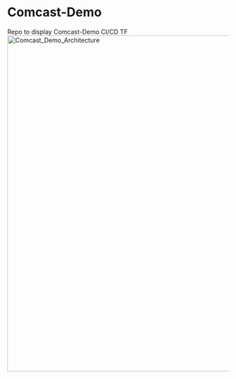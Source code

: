 # Comcast-Demo
Repo to display Comcast-Demo CI/CD TF
<img width="763" alt="Comcast_Demo_Architecture" src="https://github.com/maheswaran06/Comcast-Demo/assets/146761982/4d6a6926-3631-45f7-b77c-4beebfa458d6">
